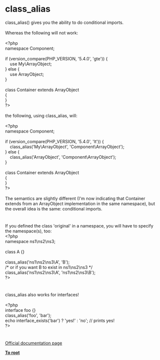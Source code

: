 # class_alias




<div class="phpcode"><span class="html">
class_alias() gives you the ability to do conditional imports.<br><br>Whereas the following will not work:<br><br><span class="default">&lt;?php<br></span><span class="keyword">namespace </span><span class="default">Component</span><span class="keyword">;<br><br>if (</span><span class="default">version_compare</span><span class="keyword">(</span><span class="default">PHP_VERSION</span><span class="keyword">, </span><span class="string">&apos;5.4.0&apos;</span><span class="keyword">, </span><span class="string">&apos;gte&apos;</span><span class="keyword">)) {<br>&#xA0; &#xA0; use </span><span class="default">My</span><span class="keyword">\</span><span class="default">ArrayObject</span><span class="keyword">;<br>} else {<br>&#xA0; &#xA0; use </span><span class="default">ArrayObject</span><span class="keyword">;<br>}<br><br>class </span><span class="default">Container </span><span class="keyword">extends </span><span class="default">ArrayObject<br></span><span class="keyword">{<br>}<br></span><span class="default">?&gt;<br></span><br>the following, using class_alias, will:<br><br><span class="default">&lt;?php<br></span><span class="keyword">namespace </span><span class="default">Component</span><span class="keyword">;<br><br>if (</span><span class="default">version_compare</span><span class="keyword">(</span><span class="default">PHP_VERSION</span><span class="keyword">, </span><span class="string">&apos;5.4.0&apos;</span><span class="keyword">, </span><span class="string">&apos;lt&apos;</span><span class="keyword">)) {<br>&#xA0; &#xA0; </span><span class="default">class_alias</span><span class="keyword">(</span><span class="string">&apos;My\ArrayObject&apos;</span><span class="keyword">, </span><span class="string">&apos;Component\ArrayObject&apos;</span><span class="keyword">);<br>} else {<br>&#xA0; &#xA0; </span><span class="default">class_alias</span><span class="keyword">(</span><span class="string">&apos;ArrayObject&apos;</span><span class="keyword">, </span><span class="string">&apos;Component\ArrayObject&apos;</span><span class="keyword">);<br>}<br><br>class </span><span class="default">Container </span><span class="keyword">extends </span><span class="default">ArrayObject<br></span><span class="keyword">{<br>}<br></span><span class="default">?&gt;<br></span><br>The semantics are slightly different (I&apos;m now indicating that Container extends from an ArrayObject implementation in the same namespace), but the overall idea is the same: conditional imports.</span>
</div>
  

#


<div class="phpcode"><span class="html">
If you defined the class &apos;original&apos; in a namespace, you will have to specify the namespace(s), too:<br><span class="default">&lt;?php<br></span><span class="keyword">namespace </span><span class="default">ns1</span><span class="keyword">\</span><span class="default">ns2</span><span class="keyword">\</span><span class="default">ns3</span><span class="keyword">;<br><br>class </span><span class="default">A </span><span class="keyword">{}<br><br></span><span class="default">class_alias</span><span class="keyword">(</span><span class="string">&apos;ns1\ns2\ns3\A&apos;</span><span class="keyword">, </span><span class="string">&apos;B&apos;</span><span class="keyword">);<br></span><span class="comment">/* or if you want B to exist in ns1\ns2\ns3 */<br></span><span class="default">class_alias</span><span class="keyword">(</span><span class="string">&apos;ns1\ns2\ns3\A&apos;</span><span class="keyword">, </span><span class="string">&apos;ns1\ns2\ns3\B&apos;</span><span class="keyword">);<br></span><span class="default">?&gt;</span>
</span>
</div>
  

#


<div class="phpcode"><span class="html">
class_alias also works for interfaces!<br><br><span class="default">&lt;?php<br></span><span class="keyword">interface </span><span class="default">foo </span><span class="keyword">{}<br></span><span class="default">class_alias</span><span class="keyword">(</span><span class="string">&apos;foo&apos;</span><span class="keyword">, </span><span class="string">&apos;bar&apos;</span><span class="keyword">);<br>echo </span><span class="default">interface_exists</span><span class="keyword">(</span><span class="string">&apos;bar&apos;</span><span class="keyword">) ? </span><span class="string">&apos;yes!&apos; </span><span class="keyword">: </span><span class="string">&apos;no&apos;</span><span class="keyword">; </span><span class="comment">// prints yes!<br></span><span class="default">?&gt;</span>
</span>
</div>
  

#

[Official documentation page](https://www.php.net/manual/en/function.class-alias.php)

**[To root](/README.md)**